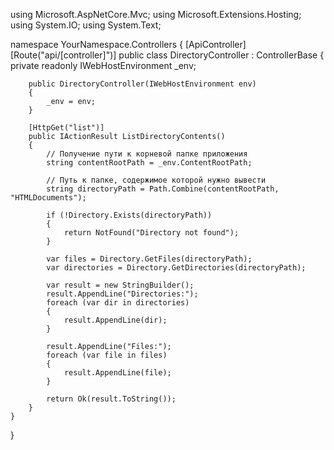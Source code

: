 using Microsoft.AspNetCore.Mvc;
using Microsoft.Extensions.Hosting;
using System.IO;
using System.Text;

namespace YourNamespace.Controllers
{
    [ApiController]
    [Route("api/[controller]")]
    public class DirectoryController : ControllerBase
    {
        private readonly IWebHostEnvironment _env;

        public DirectoryController(IWebHostEnvironment env)
        {
            _env = env;
        }

        [HttpGet("list")]
        public IActionResult ListDirectoryContents()
        {
            // Получение пути к корневой папке приложения
            string contentRootPath = _env.ContentRootPath;

            // Путь к папке, содержимое которой нужно вывести
            string directoryPath = Path.Combine(contentRootPath, "HTMLDocuments");

            if (!Directory.Exists(directoryPath))
            {
                return NotFound("Directory not found");
            }

            var files = Directory.GetFiles(directoryPath);
            var directories = Directory.GetDirectories(directoryPath);

            var result = new StringBuilder();
            result.AppendLine("Directories:");
            foreach (var dir in directories)
            {
                result.AppendLine(dir);
            }

            result.AppendLine("Files:");
            foreach (var file in files)
            {
                result.AppendLine(file);
            }

            return Ok(result.ToString());
        }
    }
}
